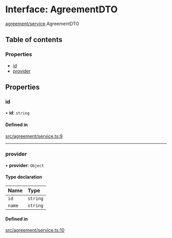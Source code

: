# Interface: AgreementDTO

[agreement/service](../modules/agreement_service).AgreementDTO

## Table of contents

### Properties

- [id](agreement_service.AgreementDTO#id)
- [provider](agreement_service.AgreementDTO#provider)

## Properties

### id

• **id**: `string`

#### Defined in

[src/agreement/service.ts:9](https://github.com/golemfactory/golem-js/blob/614ea72/src/agreement/service.ts#L9)

---

### provider

• **provider**: `Object`

#### Type declaration

| Name   | Type     |
| :----- | :------- |
| `id`   | `string` |
| `name` | `string` |

#### Defined in

[src/agreement/service.ts:10](https://github.com/golemfactory/golem-js/blob/614ea72/src/agreement/service.ts#L10)
